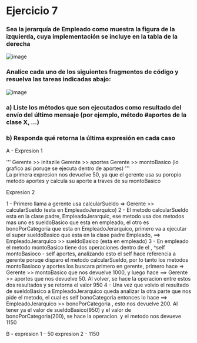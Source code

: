 

# Ejercicio 7

### Sea la jerarquía de Empleado como muestra la figura de la izquierda, cuya implementación se incluye en la tabla de la derecha 
 
![image](https://user-images.githubusercontent.com/62031847/114939370-b64e8380-9e16-11eb-984e-ab530be8df63.png)

### Analice cada uno de los siguientes fragmentos de código y resuelva las tareas indicadas abajo:

![image](https://user-images.githubusercontent.com/62031847/114939448-d3835200-9e16-11eb-83fe-5b4c6536a270.png)

### a)  Liste los métodos que son ejecutados como resultado del envío del último mensaje (por ejemplo, método #aportes de la clase X, ...) 
### b)  Responda qué retorna la última expresión en cada caso  

A - 
Expresion 1 

'''
Gerente >> initazile
Gerente >> aportes
           Gerente >> montoBasico (lo grafico asi poruqe se ejecuta dentro de aportes)
'''           
La primera expresion nos devuelve 50, ya que el gerente usa su poropio metodo aportes y calcula su aporte a traves de su montoBasico

Expresion 2

1 - Primero llama a gerente usa calcularSueldo => Gerente >> calcularSueldo (esta en EmpleadoJerarquico)
2 - El metodo calcularSueldo esta en la clase padre, EmpleadoJerarquic, ese metodo usa dos metodos mas uno es sueldoBasico que esta en empleado, el otro es bonoPorCategoria que esta en EmpleadoJerarquico, primero va a ejecutar el super sueldoBasico que esta en la clase padre Empleado, ==> EmpleadoJerarquico >> sueldoBasico (esta en empleado)
3 - En empleado el metodo montoBasico tiene dos operaciones dentro de el , ^self montoBasioco - self aportes, analizando esto el self hace referencia a gerente poruqe disparo el metodo calcularSueldo, por lo tanto los metodos montoBasioco y aportes los buscara primero en gerente, primero hace => Gerente >> montoBasico que nos devuelve 1000, y luego hace ==> Gerente >> aportes que nos devuelve 50.
  Al volver, se hace la operacion entre estos dos resultados y se retorna el valor 950
4 - Una vez que volvio el resultado de sueldoBasico a EmpleadoJerarquico queda analizar la otra parte que nos pide el metodo, el cual es self bonoCategoria entonces lo hace ==> EmpleadoJerarquico >> bonoPorCategoria ,  esto nos devuelve 200. Al tener ya el valor de sueldoBasico(950) y el valor de bonoPorCategoria(200), se hace la operacion. y el metodo nos devueve 1150

B - 
expresion 1 - 50
expresion 2 - 1150





